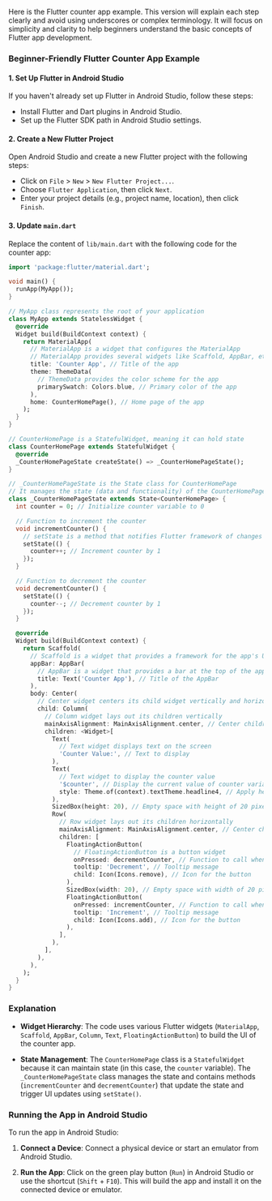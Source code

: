 Here is the Flutter counter app example. This version will explain each step clearly and avoid using underscores or complex terminology. It will focus on simplicity and clarity to help beginners understand the basic concepts of Flutter app development.

### Beginner-Friendly Flutter Counter App Example

#### 1. Set Up Flutter in Android Studio

If you haven't already set up Flutter in Android Studio, follow these steps:

- Install Flutter and Dart plugins in Android Studio.
- Set up the Flutter SDK path in Android Studio settings.

#### 2. Create a New Flutter Project

Open Android Studio and create a new Flutter project with the following steps:

- Click on `File` > `New` > `New Flutter Project...`.
- Choose `Flutter Application`, then click `Next`.
- Enter your project details (e.g., project name, location), then click `Finish`.

#### 3. Update `main.dart`

Replace the content of `lib/main.dart` with the following code for the counter app:

```dart
import 'package:flutter/material.dart';

void main() {
  runApp(MyApp());
}

// MyApp class represents the root of your application
class MyApp extends StatelessWidget {
  @override
  Widget build(BuildContext context) {
    return MaterialApp(
      // MaterialApp is a widget that configures the MaterialApp
      // MaterialApp provides several widgets like Scaffold, AppBar, etc.
      title: 'Counter App', // Title of the app
      theme: ThemeData(
        // ThemeData provides the color scheme for the app
        primarySwatch: Colors.blue, // Primary color of the app
      ),
      home: CounterHomePage(), // Home page of the app
    );
  }
}

// CounterHomePage is a StatefulWidget, meaning it can hold state
class CounterHomePage extends StatefulWidget {
  @override
  _CounterHomePageState createState() => _CounterHomePageState();
}

// _CounterHomePageState is the State class for CounterHomePage
// It manages the state (data and functionality) of the CounterHomePage widget
class _CounterHomePageState extends State<CounterHomePage> {
  int counter = 0; // Initialize counter variable to 0

  // Function to increment the counter
  void incrementCounter() {
    // setState is a method that notifies Flutter framework of changes in state
    setState(() {
      counter++; // Increment counter by 1
    });
  }

  // Function to decrement the counter
  void decrementCounter() {
    setState(() {
      counter--; // Decrement counter by 1
    });
  }

  @override
  Widget build(BuildContext context) {
    return Scaffold(
      // Scaffold is a widget that provides a framework for the app's UI
      appBar: AppBar(
        // AppBar is a widget that provides a bar at the top of the app
        title: Text('Counter App'), // Title of the AppBar
      ),
      body: Center(
        // Center widget centers its child widget vertically and horizontally
        child: Column(
          // Column widget lays out its children vertically
          mainAxisAlignment: MainAxisAlignment.center, // Center children vertically
          children: <Widget>[
            Text(
              // Text widget displays text on the screen
              'Counter Value:', // Text to display
            ),
            Text(
              // Text widget to display the counter value
              '$counter', // Display the current value of counter variable
              style: Theme.of(context).textTheme.headline4, // Apply headline4 text style
            ),
            SizedBox(height: 20), // Empty space with height of 20 pixels
            Row(
              // Row widget lays out its children horizontally
              mainAxisAlignment: MainAxisAlignment.center, // Center children horizontally
              children: [
                FloatingActionButton(
                  // FloatingActionButton is a button widget
                  onPressed: decrementCounter, // Function to call when button is pressed
                  tooltip: 'Decrement', // Tooltip message
                  child: Icon(Icons.remove), // Icon for the button
                ),
                SizedBox(width: 20), // Empty space with width of 20 pixels
                FloatingActionButton(
                  onPressed: incrementCounter, // Function to call when button is pressed
                  tooltip: 'Increment', // Tooltip message
                  child: Icon(Icons.add), // Icon for the button
                ),
              ],
            ),
          ],
        ),
      ),
    );
  }
}
```

### Explanation

- **Widget Hierarchy**: The code uses various Flutter widgets (`MaterialApp`, `Scaffold`, `AppBar`, `Column`, `Text`, `FloatingActionButton`) to build the UI of the counter app.

- **State Management**: The `CounterHomePage` class is a `StatefulWidget` because it can maintain state (in this case, the `counter` variable). The `_CounterHomePageState` class manages the state and contains methods (`incrementCounter` and `decrementCounter`) that update the state and trigger UI updates using `setState()`.

### Running the App in Android Studio

To run the app in Android Studio:

1. **Connect a Device**: Connect a physical device or start an emulator from Android Studio.

2. **Run the App**: Click on the green play button (`Run`) in Android Studio or use the shortcut (`Shift` + `F10`). This will build the app and install it on the connected device or emulator.
